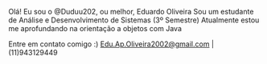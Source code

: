 Olá! Eu sou o @Duduu202, ou melhor, Eduardo Oliveira
Sou um estudante de Análise e Desenvolvimento de Sistemas (3º Semestre)
Atualmente estou me aprofundando na orientação a objetos com Java

Entre em contato comigo :)
Edu.Ap.Oliveira2002@gmail.com  |  (11)943129449

